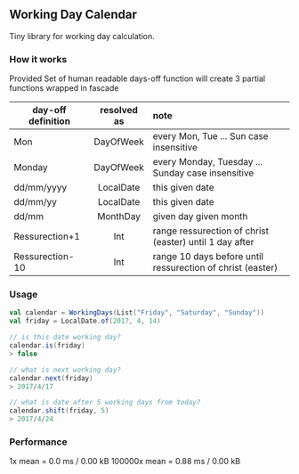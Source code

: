 ## Working Day Calendar

Tiny library for working day calculation.

### How it works

Provided Set of human readable days-off function will create 3 partial functions wrapped in fascade

| day-off definition | resolved as | note                                                       |
| ------------------ |:-----------:|:-----------------------------------------------------------|
| Mon                | DayOfWeek   | every Mon, Tue ... Sun case insensitive                    |
| Monday             | DayOfWeek   | every Monday, Tuesday ... Sunday case insensitive          |
| dd/mm/yyyy         | LocalDate   | this given date                                            |
| dd/mm/yy           | LocalDate   | this given date                                            |
| dd/mm              | MonthDay    | given day given month                                      |
| Ressurection+1     | Int         | range ressurection of christ (easter) until 1 day after    |
| Ressurection-10    | Int         | range 10 days before until ressurection of christ (easter) |

### Usage

```scala
val calendar = WorkingDays(List("Friday", "Saturday", "Sunday"))
val friday = LocalDate.of(2017, 4, 14)

// is this date working day?
calendar.is(friday)
> false

// what is next working day?
calendar.next(friday)
> 2017/4/17

// what is date after 5 working days from today?
calendar.shift(friday, 5)
> 2017/4/24
````

### Performance

1x mean = 0.0 ms / 0.00 kB
100000x mean = 0.88 ms / 0.00 kB
